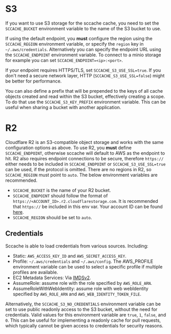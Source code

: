 # S3

If you want to use S3 storage for the sccache cache, you need to set the `SCCACHE_BUCKET` environment variable to the name of the S3 bucket to use.

If using the default endpoint, you **must** configure the region using the `SCCACHE_REGION` environment variable, or specify the `region` key in `~/.aws/credentials`. Alternatively you can specify the endpoint URL using the `SCCACHE_ENDPOINT` environment variable. To connect to a minio storage for example you can set `SCCACHE_ENDPOINT=<ip>:<port>`.

If your endpoint requires HTTPS/TLS, set `SCCACHE_S3_USE_SSL=true`. If you don't need a secure network layer, HTTP (`SCCACHE_S3_USE_SSL=false`) might be better for performance.

You can also define a prefix that will be prepended to the keys of all cache objects created and read within the S3 bucket, effectively creating a scope. To do that use the `SCCACHE_S3_KEY_PREFIX` environment variable. This can be useful when sharing a bucket with another application.

# R2

Cloudflare R2 is an S3-compatible object storage and works with the same configuration options as above. To use R2, you **must** define `SCCACHE_ENDPOINT`, otherwise sccache will default to AWS as the endpoint to hit. R2 also requires endpoint connections to be secure, therefore `https://` either needs to be included in `SCCACHE_ENDPOINT` or `SCCACHE_S3_USE_SSL=true` can be used, if the protocol is omitted. There are no regions in R2, so `SCCACHE_REGION` must point to `auto`. The below environment variables are recommended.

- `SCCACHE_BUCKET` is the name of your R2 bucket.
- `SCCACHE_ENDPOINT` should follow the format of `https://<ACCOUNT_ID>.r2.cloudflarestorage.com`. It is recommended that `https://` be included in this env var. Your account ID can be found [here](https://developers.cloudflare.com/fundamentals/get-started/basic-tasks/find-account-and-zone-ids/).
- `SCCACHE_REGION` should be set to `auto`.

## Credentials

Sccache is able to load credentials from various sources. Including:

- Static: `AWS_ACCESS_KEY_ID` and `AWS_SECRET_ACCESS_KEY`.
- Profile: `~/.aws/credentials` and `~/.aws/config`. The AWS_PROFILE environment variable can be used to select a specific profile if multiple profiles are available.
- EC2 Metadata Services: Via [IMDSv2](https://docs.aws.amazon.com/AWSEC2/latest/UserGuide/configuring-instance-metadata-service.html).
- AssumeRole: assume role with the role specified by `AWS_ROLE_ARN`.
- AssumeRoleWithWebIdentity: assume role with web webIdentity specified by `AWS_ROLE_ARN` and `AWS_WEB_IDENTITY_TOKEN_FILE`.

Alternatively, the `SCCACHE_S3_NO_CREDENTIALS` environment variable can be set to use public readonly access to the S3 bucket, without the need for credentials. Valid values for this environment variable are `true`, `1`, `false`, and `0`. This can be useful for implementing a readonly cache for pull requests, which typically cannot be given access to credentials for security reasons.
